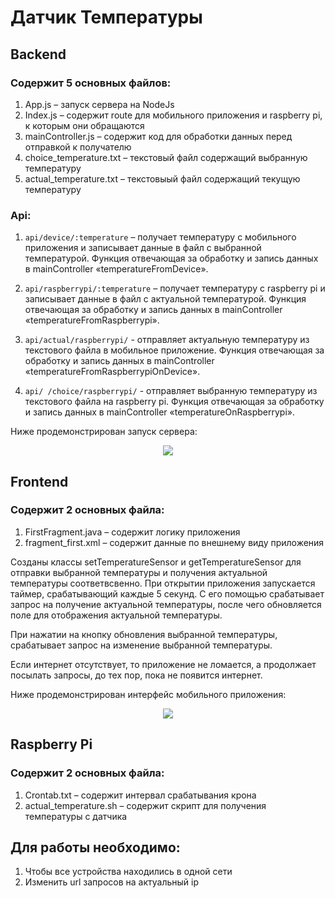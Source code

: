# Датчик Температуры
## Backend
### Cодержит 5 основных файлов:
1.	App.js – запуск сервера на NodeJs
2.	Index.js – содержит route для мобильного приложения и raspberry pi, к которым они обращаются
3.	mainController.js – содержит код для обработки данных перед отправкой к получателю
4.	choice_temperature.txt – текстовый файл содержащий выбранную температуру
5.	actual_temperature.txt – текстовыый файл содержащий текущую температуру

### Api:

1.	``api/device/:temperature`` – получает температуру с мобильного приложения и записывает данные в файл с выбранной температурой.
Функция отвечающая за обработку и запись данных в mainController «temperatureFromDevice».

2.	``api/raspberrypi/:temperature`` – получает температуру с raspberry pi и записывает данные в файл с актуальной температурой.
Функция отвечающая за обработку и запись данных в mainController «temperatureFromRaspberrypi».

3.	``api/actual/raspberrypi/`` - отправляет актуальную температуру из текстового файла  в мобильное приложение.
Функция отвечающая за обработку и запись данных в mainController «temperatureFromRaspberrypiOnDevice».

4.	``api/ /choice/raspberrypi/`` - отправляет выбранную температуру из текстового файла на raspberry pi.
Функция отвечающая за обработку и запись данных в mainController «temperatureOnRaspberrypi».


Ниже продемонстрирован запуск сервера:

<p align="center">
  <img src="https://github.com/BigKeksik/TemperatureSensor/assets/50041323/7355ebd1-90e5-4d4e-90dc-6794a44abd10" />
</p>

## Frontend
### Cодержит 2 основных файла: 
1.	FirstFragment.java – содержит логику приложения
2.	fragment_first.xml – содержит данные по внешнему виду приложения

Созданы классы setTemperatureSensor и getTemperatureSensor для отправки выбранной температуры и получения актуальной температуры соответвсвенно.
При открытии приложения запускается таймер, срабатывающий каждые 5 секунд. С его помощью срабатывает запрос на получение актуальной температуры, после чего обновляется поле для отображения актуальной температуры.

При нажатии на кнопку обновления выбранной температуры, срабатывает запрос на изменение выбранной температуры.

Если интернет отсутствует, то приложение не ломается, а продолжает посылать запросы, до тех пор, пока не появится интернет.

Ниже продемонстрирован интерфейс мобильного приложения:

<p align="center">
  <img src="https://github.com/BigKeksik/TemperatureSensor/assets/50041323/4c4c4475-5cd2-4bf7-8461-68fa85cff5ff" />
</p>

## Raspberry Pi
### Cодержит 2 основных файла: 
1.	Crontab.txt – содержит интервал срабатывания крона
2.	actual_temperature.sh – содержит скрипт для получения температуры с датчика

## Для работы необходимо:
1.  Чтобы все устройства находились в одной сети
2.  Изменить url запросов на актуальный ip
